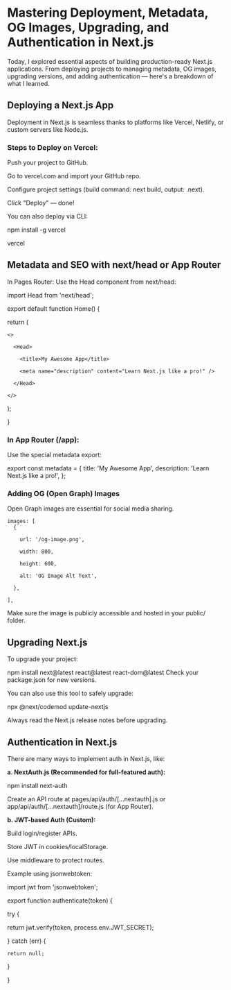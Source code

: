 # Mastering Deployment, Metadata, OG Images, Upgrading, and Authentication in Next.js
Today, I explored essential aspects of building production-ready Next.js applications. From deploying projects to managing metadata, OG images, upgrading versions, and adding authentication — here's a breakdown of what I learned.

 ## Deploying a Next.js App
Deployment in Next.js is seamless thanks to platforms like Vercel, Netlify, or custom servers like Node.js.

### Steps to Deploy on Vercel:
Push your project to GitHub.

Go to vercel.com and import your GitHub repo.

Configure project settings (build command: next build, output: .next).

Click "Deploy" — done!

You can also deploy via CLI:

npm install -g vercel

vercel
## Metadata and SEO with next/head or App Router
In Pages Router:
Use the Head component from next/head:

import Head from 'next/head';

export default function Home() {

  return (

    <>
    
      <Head>
      
        <title>My Awesome App</title>
        
        <meta name="description" content="Learn Next.js like a pro!" />
      
      </Head>
    
    </>
  
  );

}
### In App Router (/app):
Use the special metadata export:

export const metadata = {
  title: 'My Awesome App',
  description: 'Learn Next.js like a pro!',
};
### Adding OG (Open Graph) Images
Open Graph images are essential for social media sharing.

    images: [
      {

        url: '/og-image.png',
        
        width: 800,
        
        height: 600,
        
        alt: 'OG Image Alt Text',
      
      },
    
    ],
Make sure the image is publicly accessible and hosted in your public/ folder.

## Upgrading Next.js
To upgrade your project:

npm install next@latest react@latest react-dom@latest
Check your package.json for new versions.

You can also use this tool to safely upgrade:

npx @next/codemod update-nextjs

Always read the Next.js release notes before upgrading.

## Authentication in Next.js
There are many ways to implement auth in Next.js, like:

**a. NextAuth.js (Recommended for full-featured auth):**

npm install next-auth

Create an API route at pages/api/auth/[...nextauth].js or app/api/auth/[...nextauth]/route.js (for App Router).

**b. JWT-based Auth (Custom):**

Build login/register APIs.

Store JWT in cookies/localStorage.

Use middleware to protect routes.

Example using jsonwebtoken:

import jwt from 'jsonwebtoken';

export function authenticate(token) {

  try {
  
  return jwt.verify(token, process.env.JWT_SECRET);
  
  } catch (err) {
  
    return null;
  
  }

}
